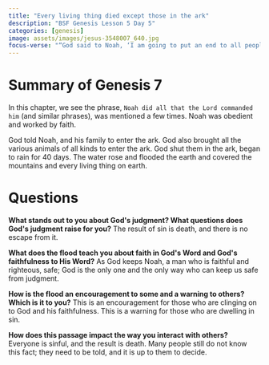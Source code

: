 ```yaml
---
title: "Every living thing died except those in the ark"
description: "BSF Genesis Lesson 5 Day 5"
categories: [genesis]
image: assets/images/jesus-3548007_640.jpg
focus-verse: "“God said to Noah, ‘I am going to put an end to all people, for the earth is filled with violence because of them. I am surely going to destroy both them and the earth.’ ” – Genesis 6:13"
---
```


# Summary of Genesis 7

In this chapter, we see the phrase, `Noah did all that the Lord commanded him` (and similar phrases), was mentioned a few times. Noah was obedient and worked by faith.

God told Noah, and his family to enter the ark. God also brought all the various animals of all kinds to enter the ark. God shut them in the ark, began to rain for 40 days. The water rose and flooded the earth and covered the mountains and every living thing on earth. 

# Questions

**What stands out to you about God's judgment? What questions does God's judgment raise for you?** The result of sin is death, and there is no escape from it.

**What does the flood teach you about faith in God's Word and God's faithfulness to His Word?** As God keeps Noah, a man who is faithful and righteous, safe; God is the only one and the only way who can keep us safe from judgment.

**How is the flood an encouragement to some and a warning to others? Which is it to you?** This is an encouragement for those who are clinging on to God and his faithfulness. This is a warning for those who are dwelling in sin.

**How does this passage impact the way you interact with others?** Everyone is sinful, and the result is death. Many people still do not know this fact; they need to be told, and it is up to them to decide.